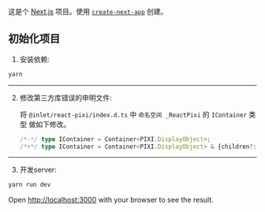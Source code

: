 这是个 [Next.js](https://nextjs.org/) 项目。使用 [`create-next-app`](https://github.com/vercel/next.js/tree/canary/packages/create-next-app) 创建。

## 初始化项目

1. 安装依赖:

```bash
yarn
```
---

2. 修改第三方库错误的申明文件:

    将 `@inlet/react-pixi/index.d.ts` 中 `命名空间 _ReactPixi` 的 `IContainer` 类型 做如下修改。

    ```typescript
    /*-*/ type IContainer = Container<PIXI.DisplayObject>;
    /*+*/ type IContainer = Container<PIXI.DisplayObject> & {children?: Container};
    ``` 
---

3. 开发server:

```bash
yarn run dev
```

Open [http://localhost:3000](http://localhost:3000) with your browser to see the result.